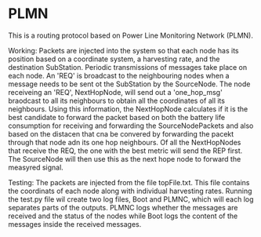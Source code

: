 PLMN
====

This is a routing protocol based on Power Line Monitoring Network (PLMN). 

Working:
Packets are injected into the system so that each node has its position based on a coordinate system, a harvesting rate, and the destination SubStation.
Periodic transmissions of messages take place on each node. An 'REQ' is broadcast to the neighbouring nodes when a message needs to be sent ot the SubStation by the SourceNode. The node receiveing an 'REQ', NextHopNode, will send out a 'one_hop_msg' braodcast to all its neighbours to obtain all the coordinates of all its neighbours. Using this information, the NextHopNode calculates if it is the best candidate to forward the packet based on both the battery life consumption for receiving and forwarding the SourceNodePackets and also based on the distacen that cna be convered by forwarding the pacekt through that node adn its one hop neighbours. Of all the NextHopNodes that receive the REQ, the one with the best metric will send the REP first. The SourceNode will then use this as the next hope node to forward the measyred signal.

Testing:
The packets are injected from the file topFile.txt. This file contains the coordinats of each node along with individual harvesting rates. Running the test.py file wil create two log files, Boot and PLMNC, which will each log separates parts of the outputs. PLMNC logs whether the messages are received and the status of the nodes while Boot logs the content of the messages inside the received messages.
